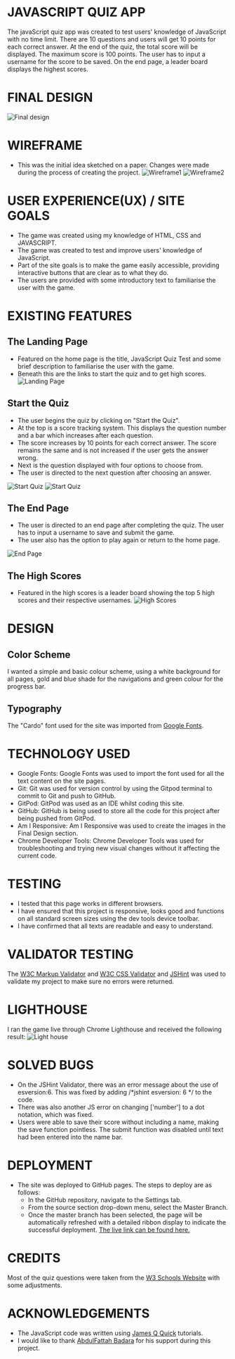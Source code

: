 # JAVASCRIPT QUIZ APP
The javaScript quiz app was created to test users' knowledge of JavaScript with no time limit. There are 10 questions and users will get 10 points for each correct answer.  At the end of the quiz, the total score will be displayed. The maximum score is 100 points. The user has to input a username for the score to be saved. On the end page, a leader board displays the highest scores.                                   

# FINAL DESIGN
![Final design](assets/images/final-design.png)

# WIREFRAME
* This was the initial idea sketched on a paper. Changes were made during the process of creating the project. 
![Wireframe1](assets/images/wireframe-one.png)
![Wireframe2](assets/images/wireframe-two.png)

# USER EXPERIENCE(UX) / SITE GOALS
* The game was created using my knowledge of HTML, CSS and JAVASCRIPT.
* The game was created to test and improve users' knowledge of JavaScript.
* Part of the site goals is to make the game easily accessible, providing interactive buttons that are clear as to what they do. 
* The users are provided with some introductory text to familiarise the user with the game. 

# EXISTING FEATURES
## The Landing Page
* Featured on the home page is the title, JavaScript Quiz Test and some brief description to familiarise the user with the game.  
* Beneath this are the links to start the quiz and to get high scores. 
![Landing Page](assets/images/landing-page.png)

## Start the Quiz
* The user begins the quiz by clicking on "Start the Quiz".
* At the top is a score tracking system. This displays the question number and a bar which increases after each question. 
* The score increases by 10 points for each correct answer. The score remains the same and is not increased if the user gets the answer wrong. 
* Next is the question displayed with four options to choose from. 
* The user is directed to the next question after choosing an answer. 

![Start Quiz](assets/images/start-quiz-one.png)
![Start Quiz](assets/images/start-quiz-two.png)


## The End Page
* The user is directed to an end page after completing the quiz. The user has to input a username to save and submit the game. 
* The user also has the option to play again or return to the home page. 

![End Page](assets/images/end-page.png)

## The High Scores
* Featured in the high scores is a leader board showing the top 5 high scores and their respective usernames. 
![High Scores](assets/images/highscores.png)

# DESIGN
## Color Scheme
I wanted a simple and basic colour scheme, using a white background for all pages, gold and blue shade for the navigations and green colour for the progress bar. 
## Typography
The "Cardo" font used for the site was imported from [Google Fonts](https://fonts.google.com/).

# TECHNOLOGY USED
* Google Fonts: Google Fonts was used to import the font used for all the text content on the site pages.
* Git: Git was used for version control by using the Gitpod terminal to commit to Git and push to GitHub.
* GitPod: GitPod was used as an IDE whilst coding this site.
* GitHub: GitHub is being used to store all the code for this project after being pushed from GitPod.
* Am I Responsive: Am I Responsive was used to create the images in the Final Design section.
* Chrome Developer Tools: Chrome Developer Tools was used for troubleshooting and trying new visual changes without it affecting the current code.


# TESTING
* I tested that this page works in different browsers.
* I have ensured that this project is responsive, looks good and functions on all standard screen sizes using the dev tools device toolbar.
* I have confirmed that all texts are readable and easy to understand.

# VALIDATOR TESTING
The [W3C Markup Validator](https://validator.w3.org/nu/?doc=https%3A%2F%2Foyindamolabadara.github.io%2Fjavascript-quiz-app%2F) and [W3C CSS Validator](https://jigsaw.w3.org/css-validator/validator?uri=https%3A%2F%2Foyindamolabadara.github.io%2Fjavascript-quiz-app%2F&profile=css3svg&usermedium=all&warning=1&vextwarning=&lang=en) and [JSHint](https://jshint.com/) was used to validate my project to make sure no errors were returned.

# LIGHTHOUSE
I ran the game live through Chrome Lighthouse and received the following result:
![Light house](assets/images/lighthouse.png)

# SOLVED BUGS
* On the JSHint Validator, there was an error message about the use of esversion:6. This was fixed by adding /*jshint esversion: 6 */ to the code. 
* There was also another JS error on changing ['number'] to a dot notation, which was fixed. 
* Users were able to save their score without including a name, making the save function pointless. The submit function was disabled until text had been entered into the name bar.

# DEPLOYMENT
* The site was deployed to GitHub pages. The steps to deploy are as follows:
  * In the GitHub repository, navigate to the Settings tab.
  * From the source section drop-down menu, select the Master Branch.
  * Once the master branch has been selected, the page will be automatically refreshed with a detailed ribbon display to indicate the successful deployment.
[The live link can be found here.](https://oyindamolabadara.github.io/javascript-quiz-test/) 

# CREDITS
Most of the quiz questions were taken from the [W3 Schools Website](https://www.w3schools.com/js/js_quiz.asp) with some adjustments. 

# ACKNOWLEDGEMENTS
  * The JavaScript code was written using [James Q Quick](https://www.youtube.com/c/JamesQQuick/featured) tutorials. 
  * I would like to thank [AbdulFattah Badara](https://github.com/fobadara) for his support during this project. 